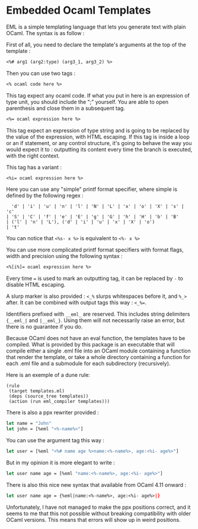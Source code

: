 # Embedded Ocaml Templates

EML is a simple templating language that lets you generate text with plain OCaml.
The syntax is as follow :

First of all, you need to declare the template's arguments at the top of the
template :

```eml
<%# arg1 (arg2:type) (arg3_1, arg3_2) %>
```

Then you can use two tags :

```eml
<% ocaml code here %>
```

This tag expect any ocaml code. If what you put in here is an expression of type
unit, you should include the ";" yourself. You are able to open parenthesis and
close them in a subsequent tag.

```eml
<%= ocaml expression here %>
```

This tag expect an expression of type string and is going to be replaced by the
value of the expression, with HTML escaping.
If this tag is inside a loop or an if statement, or any control structure, it's
going to behave the way you would expect it to :
outputting its content every time the branch is executed, with the right context.

This tag has a variant :

```eml
<%i= ocaml expression here %>
```

Here you can use any "simple" printf format specifier, where simple is defined
by the following regex :

```regex
  'd' | 'i' | 'u' | 'n' | 'l' | 'N' | 'L' | 'x' | 'o' | 'X' | 's' | 'c'
| 'S' | 'C' | 'f' | 'e' | 'E' | 'g' | 'G' | 'h' | 'H' | 'b' | 'B'
| ('l' | 'n' | 'L'), ('d' | 'i' | 'u' | 'x' | 'X' | 'o')
| 't'
```

You can notice that `<%s- x %>` is equivalent to `<%- x %>`

You can use more complicated printf format specifiers with format flags, width
and precision using the following syntax :

```eml
<%[i%]= ocaml expression here %>
```

Every time `=` is used to mark an outputting tag, it can be replaced by `-` to
disable HTML escaping.

A slurp marker is also provided :
`<_%` slurps whitespaces before it, and `%_>` after. It can be combined with
output tags this way : `<_%=`.

Identifiers prefixed with `__eml_` are reserved. This includes string delimiters
`{__eml_|` and `|__eml_}`. Using them will not necessarily raise an error, but
there is no guarantee if you do.

Because OCaml does not have an eval function, the templates have to be compiled.
What is provided by this package is an executable that will compile either a
single .eml file into an OCaml module containing a function that render the
template, or take a whole directory containing a function for each .eml file and
a submodule for each subdirectory (recursively).

Here is an exemple of a dune rule:

```dune
(rule
 (target templates.ml)
 (deps (source_tree templates))
 (action (run eml_compiler templates)))
```

There is also a ppx rewriter provided :

```ocaml
let name = "John"
let john = [%eml "<%-name%>"]
```

You can use the argument tag this way :

```ocaml
let user = [%eml "<%# name age %>name:<%-name%>, age:<%i- age%>"]
```

But in my opinion it is more elegant to write :

```ocaml
let user name age = [%eml "name:<%-name%>, age:<%i- age%>"]
```

There is also this nice new syntax that available from OCaml 4.11 onward :

```ocaml
let user name age = {%eml|name:<%-name%>, age:<%i- age%>|}
```

Unfortunately, I have not managed to make the ppx positions correct, and it
seems to me that this not possible without breaking compatibility with older
OCaml versions. This means that errors will show up in weird positions.
